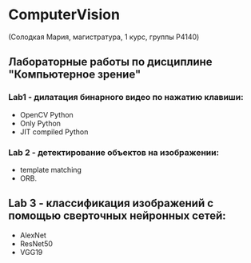 # ComputerVision
(Солодкая Мария, магистратура, 1 курс, группы P4140)

## Лабораторные работы по дисциплине "Компьютерное зрение"

### Lab1 - дилатация бинарного видео по нажатию клавиши:
* OpenCV Python
* Only Python
* JIT compiled Python

### Lab 2 - детектирование объектов на изображении: 
* template matching
* ORB.

## Lab 3 - классификация изображений с помощью сверточных нейронных сетей:
* AlexNet
* ResNet50
* VGG19